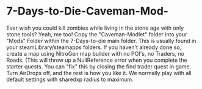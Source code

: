 # 7-Days-to-Die-Caveman-Mod-
Ever wish you could kill zombies while living in the stone age with only stone tools? Yeah, me too!
Copy the "Caveman-Modlet" folder into your "Mods" Folder within the 7-Days-to-die main folder. 
This is usually found in your steamLibrary/steamapps folders.
If you haven't already done so, create a map using NitroGen map builder with no POI's, no Traders, no Roads.
(This will throw up a NullReference error when you complete the starter quests. 
You can "fix" this by closing the find trader quest in game.
Turn AirDrops off, and the rest is how you like it. 
We normally play with all default settings with sharedxp radius to maximum. 
